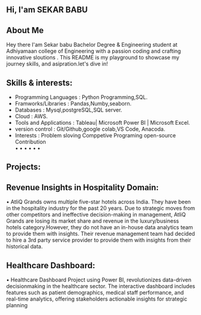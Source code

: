 ## Hi, I'am SEKAR BABU
## About Me

Hey there I'am Sekar babu Bachelor Degree & Engineering student at Adhiyamaan college of Engineering with a passion
coding and crafting innovative sloutions . This README is my playground to showcase my journey skills, and asipration.let's dive in!

## Skills & interests:
* Programming Languages  :  Python Programming,SQL.      
* Framworks/Libraries          :  Pandas,Numby,seaborn.
* Databases                          :  Mysql,postgreSQL,SQL server.
* Cloud                                 : AWS.
* Tools and Applications      : Tableau| Microsoft Power BI | Microsoft Excel.
* version  control                 : Git/Github,google colab,VS Code, Anacoda.  
* Interests                            :  Problem sloving Comppetive Programing open-source Contribution   
• 
• 
• 
• 
• 
• 


## Projects:
## Revenue Insights in Hospitality Domain:     
   • AtliQ Grands owns multiple five-star hotels across India. They have been in the hospitality
     industry for the past 20 years. Due to strategic moves from other competitors and
     ineffective decision-making in management, AtliQ Grands are losing its market share and
     revenue in the luxury/business hotels category.However, they do not have an in-house
     data analytics team to provide them with insights. Their revenue management team had
     decided to hire a 3rd party service provider to provide them with insights from their
     historical data. 
## Healthcare Dashboard:
  • Healthcare Dashboard Project using Power BI, revolutionizes data-driven decisionmaking in the healthcare sector. The interactive dashboard includes features such as patient
    demographics, medical staff performance, and real-time analytics, offering stakeholders
    actionable insights for strategic planning
